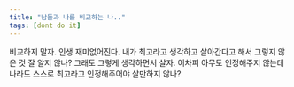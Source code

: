 ```yaml
---
title: "남들과 나를 비교하는 나.."
tags: [dont do it]
---
```


비교하지 말자. 인생 재미없어진다. 내가 최고라고 생각하고 살아간다고 해서 그렇지 않은 것 잘 알지 않나? 그래도 그렇게 생각하면서 살자. 어차피 아무도 인정해주지 않는데 나라도 스스로 최고라고 인정해주어야 살만하지 않나?